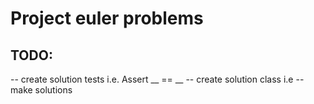 # Project euler problems
## TODO: 
 -- create solution tests i.e. Assert __ == __
 -- create solution class i.e 
 -- make solutions 